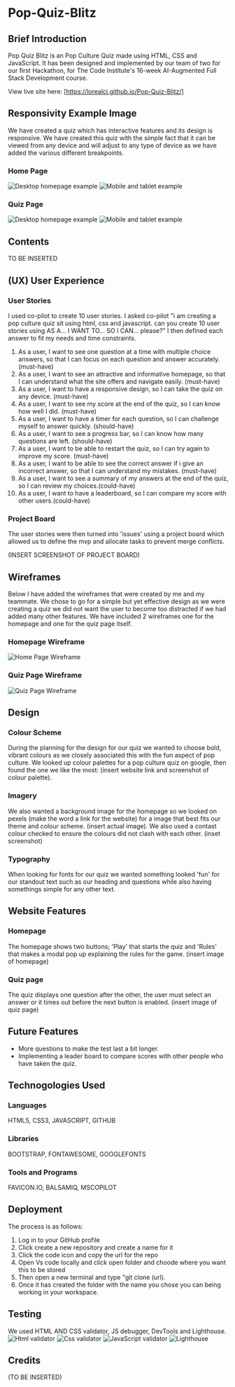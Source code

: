 # Pop-Quiz-Blitz

## Brief Introduction

Pop Quiz Blitz is an Pop Culture Quiz made using HTML, CSS and JavaScript. It has been designed and implemented by our team of two for our first Hackathon, for The Code Institute's 16-week AI-Augmented Full Stack Development course.

View live site here: [https://lorealci.github.io/Pop-Quiz-Blitz/]

## Responsivity Example Image

We have created a quiz which has interactive features and its design is responsive. We have created this quiz with the simple fact that it can be viewed from any device and will adjust to any type of device as we have added the various different breakpoints.

### Home Page
![Desktop homepage example](assets/images/desktop-hp.png)
![Mobile and tablet example](assets/images/tablet-mobile-hp.png)


### Quiz Page 
![Desktop homepage example](assets/images/quiz-hp.png)
![Mobile and tablet example](assets/images/tablet-mobile-quiz.png)



## Contents

TO BE INSERTED

## (UX) User Experience

### User Stories

I used co-pilot to create 10 user stories. I asked co-pilot "i am creating a pop culture quiz sit using html, css and javascript. can you create 10 user stories using AS A... I WANT TO... SO I CAN... please?" I then defined each answer to fit my needs and time constraints. 
1.	As a user, I want to see one question at a time with multiple choice answers, so that I can focus on each question and answer accurately. (must-have)
2.	As a user, I want to see an attractive and informative homepage, so that I can understand what the site offers and navigate easily. (must-have)
3.	As a user, I want to have a responsive design, so I can take the quiz on any device. (must-have)
4.	As a user, I want to see my score at the end of the quiz, so I can know how well I did. (must-have)
5.	As a user, I want to have a timer for each question, so I can challenge myself to answer quickly. (should-have)
6.	As a user, I want to see a progress bar, so I can know how many questions are left. (should-have)
7.	As a user, I want to be able to restart the quiz, so I can try again to improve my score. (must-have)
8.	As a user, I want to be able to see the correct answer if i give an incorrect answer, so that I can understand my mistakes. (must-have)
9.	As a user, I want to see a summary of my answers at the end of the quiz, so I can review my choices.(could-have)
10.	As a user, I want to have a leaderboard, so I can compare my score with other users.(could-have)


### Project Board

The user stories were then turned into 'issues' using a project board which allowed us to define the mvp and allocate tasks to prevent merge conflicts. 

(INSERT SCREENSHOT OF PROJECT BOARD)


## Wireframes

Below I have added the wireframes that were created by me and my teammate. We chose to go for a simple but yet effective design as we were creating a quiz we did not want the user to become too distracted if we had added many other features. We have included 2 wireframes one for the homepage and one for the quiz page itself.

### Homepage Wireframe
![Home Page Wireframe](assets/images/home-page_wireframe.png)

### Quiz Page Wireframe
![Quiz Page Wireframe](assets/images/quizpage-wireframe.png)


## Design

### Colour Scheme

During the planning for the design for our quiz we wanted to choose bold, vibrant colours as we closely associated this with the fun aspect of pop culture. We looked up colour palettes for a pop culture quiz on google, then found the one we like the most: (insert website link and screenshot of colour palette). 

### Imagery

We also wanted a background image for the homepage so we looked on pexels (make the word a link for the website) for a image that best fits our theme and colour scheme. (insert actual image).
We also used a contast colour checked to ensure the colours did not clash with each other.
(inset screenshot)

### Typography

When looking for fonts for our quiz we wanted something looked 'fun' for our standout text such as our heading and questions while also having somethings simple for any other text. 


## Website Features

### Homepage

The homepage shows two buttons; 'Play' that starts the quiz and 'Rules' that makes a modal pop up explaining  the rules for the game.
(insert image of homepage)

### Quiz page

The quiz displays one question after the other, the user must select an answer or it times out before the next button is enabled.
(insert image of quiz page)

## Future Features

*  More questions to make the test last a bit longer.
*  Implementing a leader board to compare scores with other people who have taken the quiz.

## Technogologies Used

### Languages 

HTML5, CSS3, JAVASCRIPT, GITHUB

### Libraries

BOOTSTRAP, FONTAWESOME, GOOGLEFONTS

### Tools and Programs
FAVICON.IO, BALSAMIQ, MSCOPILOT

## Deployment
The process is as follows:
1.	Log in to your GitHub profile
2.	Click create a new repository and create a name for it
3.	Click the code icon and copy the url for the repo
4.	Open Vs code locally and click open folder and choode where you want this to be stored
5.	 Then open a new terminal and type "git clone (url).
6.	Once it has created the folder with the name you chose you can being working in your workspace.

## Testing
We used HTML AND CSS validator, JS debugger, DevTools and Lighthouse.
![Html validator](assets/images/html-validator.png)
![Css validator](assets/images/css-validator.png)
![JavaScript validator](assets/images/javascript-validator.png)
![Lighthouse](assets/images/lighthouse.png)

## Credits

(TO BE INSERTED)

